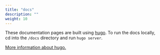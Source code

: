 ```yaml
---
title: "docs"
description: ""
weight: 10
---
```


These documentation pages are built using [hugo](https://gohugo.io). 
To run the docs locally, cd into the `/docs` directory and run `hugo server`.

[More information about hugo.](https://gohugo.io/documentation/)
